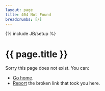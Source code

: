 ```yaml
---
layout: page
title: 404 Not Found
breadcrumbs: [/]
---
```

{% include JB/setup %}

<h1>{{ page.title }}</h1>

Sorry this page does not exist. You can:

* [Go home](/).
* [Report](/contact/) the broken link that took you here.